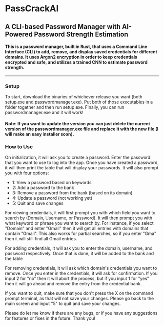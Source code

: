 # PassCrackAI
## A CLI-based Password Manager with AI-Powered Password Strength Estimation

#### This is a password manager, built in Rust, that uses a Command Line Interface (CLI) to add, remove, and display saved credentials for different domains. It uses Argon2 encryption in order to keep credentials encrypted and safe, and utilizes a trained CNN to estimate password strength. 
---

### Setup
To start, download the binaries of whichever release you want (both setup.exe and passwordmanager.exe). Put both of those executables in a folder together and then run setup.exe. Finally, you can run passwordmanager.exe and it will work!
 
#### Note: If you want to update the version you can just delete the current version of the passwordmanager.exe file and replace it with the new file (I will make an easy installer soon).

### How to Use
On initialization, it will ask you to create a password. Enter the password that you want to use to log into the app. Once you have created a password, it will then print the table that will display your passwords. It will also prompt you with four options:
- 1: View a password based on keywords
- 2: Add a password to the bank
- 3: Remove a password from the bank (based on its domain)
- 4: Update a password (not working yet)
- 5: Quit and save changes

For viewing credentials, it will first prompt you with which field you want to search by (Domain, Username, or Password). It will then prompt you with what keyword or phrase you want to search by. For instance, if you select "Domain" and enter "Gmail" then it will get all entries with domains that contain "Gmail". This also works for partial searches, so if you enter "Gma" then it will still find all Gmail entries.

For adding credentials, it will ask you to enter the domain, username, and password respectively. Once that is done, it will be added to the bank and the table

For removing credentials, it will ask which domain's credentials you want to remove. Once you enter in the credentials, it will ask for confirmation. If you input 2 for "no" then it will abort the process, but if you input 1 for "yes" then it will go ahead and remove the entry from the credential bank.

If you want to quit, make sure that you don't press the X on the command prompt terminal, as that will not save your changes. Please go back to the main screen and input "5" to quit and save your changes.

Please do let me know if there are any bugs, or if you have any suggestions for features or fixes in the future. Thank you!
